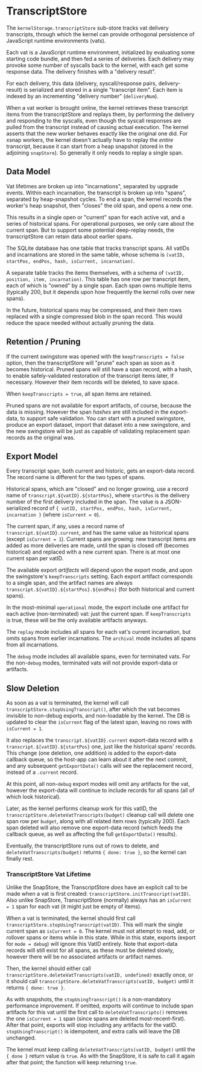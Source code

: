# TranscriptStore

The `kernelStorage.transcriptStore` sub-store tracks vat delivery transcripts, through which the kernel can provide orthogonal persistence of JavaScript runtime environments (vats).

Each vat is a JavaScript runtime environment, initialized by evaluating some starting code bundle, and then fed a series of deliveries. Each delivery may provoke some number of syscalls back to the kernel, with each get some response data. The delivery finishes with a "delivery result".

For each delivery, this data (delivery, syscall/response pairs, delivery-result) is serialized and stored in a single "transcript item". Each item is indexed by an incrementing "delivery number" (`deliveryNum`).

When a vat worker is brought online, the kernel retrieves these transcript items from the transcriptStore and replays them, by performing the delivery and responding to the syscalls, even though the syscall responses are pulled from the transcript instead of causing actual execution. The kernel asserts that the new worker behaves exactly like the original one did. For xsnap workers, the kernel doesn't actually have to replay the *entire* transcript, because it can start from a heap snapshot (stored in the adjoining `snapStore`). So generally it only needs to replay a single span.

## Data Model

Vat lifetimes are broken up into "incarnations", separated by upgrade events. Within each incarnation, the transcript is broken up into "spans", separated by heap-snapshot cycles. To end a span, the kernel records the worker's heap snapshot, then "closes" the old span, and opens a new one.

This results in a single open or "current" span for each active vat, and a series of historical spans. For operational purposes, we only care about the current span. But to support some potential deep-replay needs, the transcriptStore can retain data about earlier spans.

The SQLite database has one table that tracks transcript spans. All vatIDs and incarnations are stored in the same table, whose schema is `(vatID, startPos, endPos, hash, isCurrent, incarnation)`.

A separate table tracks the items themselves, with a schema of `(vatID, position, item, incarnation)`. This table has one row per transcript item, each of which is "owned" by a single span. Each span owns multiple items (typically 200, but it depends upon how frequently the kernel rolls over new spans).

In the future, historical spans may be compressed, and their item rows replaced with a single compressed blob in the span record. This would reduce the space needed without actually pruning the data.

## Retention / Pruning

If the current swingstore was opened with the `keepTranscripts = false` option, then the transcriptStore will "prune" each span as soon as it becomes historical. Pruned spans will still have a span record, with a hash, to enable safely-validated restoration of the transcript items later, if necessary. However their item records will be deleted, to save space.

When `keepTranscripts = true`, all span items are retained.

Pruned spans are not available for export artifacts, of course, because the data is missing. However the span *hashes* are still included in the export-data, to support safe validation. You can start with a pruned swingstore, produce an export dataset, import that dataset into a new swingstore, and the new swingstore will be just as capable of validating replacement span records as the original was.

## Export Model

Every transcript span, both current and historic, gets an export-data record. The record name is different for the two types of spans.

Historical spans, which are "closed" and no longer growing, use a record name of
`transcript.${vatID}.${startPos}`, where `startPos` is the delivery number of the first delivery included in the span. The value is a JSON-serialized record of `{ vatID, startPos, endPos, hash, isCurrent, incarnation }` (where `isCurrent = 0`).

The current span, if any, uses a record name of `transcript.${vatID}.current`, and has the same value as historical spans (except `isCurrent = 1`). Current spans are growing: new transcript items are added as more deliveries are made, until the span is closed off (becomes historical) and replaced with a new current span. There is at most one current span per vatID.

The available export *artifacts* will depend upon the export mode, and upon the swingstore's `keepTranscripts` setting. Each export artifact corresponds to a single span, and the artifact names are always `transcript.${vatID}.${startPos}.${endPos}` (for both historical and current spans).

In the most-minimal `operational` mode, the export include one artifact for each active (non-terminated) vat: just the current span. If `keepTranscripts` is true, these will be the only available artifacts anyways.

The `replay` mode includes all spans for each vat's current incarnation, but omits spans from earlier incarnations. The `archival` mode includes all spans from all incarnations.

The `debug` mode includes all available spans, even for terminated vats. For the non-`debug` modes, terminated vats will not provide export-data or artifacts.

## Slow Deletion

As soon as a vat is terminated, the kernel will call `transcriptStore.stopUsingTranscript()`, after which the vat becomes invisible to non-debug exports, and non-loadable by the kernel. The DB is updated to clear the `isCurrent` flag of the latest span, leaving no rows with `isCurrent = 1`.

It also replaces the `transcript.${vatID}.current` export-data record with a `transcript.$[vatID}.${startPos}` one, just like the historical spans' records. This change (one deletion, one addition) is added to the export-data callback queue, so the host-app can learn about it after the next commit, and any subsequent `getExportData()` calls will see the replacement record, instead of a `.current` record.

At this point, all non-`debug` export modes will omit any artifacts for the vat, however the export-data will continue to include records for all spans (all of which look historical).

Later, as the kernel performs cleanup work for this vatID, the `transcriptStore.deleteVatTranscripts(budget)` cleanup call will delete one span row per `budget`, along with all related item rows (typically 200). Each span deleted will also remove one export-data record (which feeds the callback queue, as well as affecting the full `getExportData()` results).

Eventually, the transcriptStore runs out of rows to delete, and `deleteVatTranscripts(budget)` returns `{ done: true }`, so the kernel can finally rest.

### TranscriptStore Vat Lifetime

Unlike the SnapStore, the TranscriptStore *does* have an explicit call to be made when a vat is first created: `transcriptStore.initTranscript(vatID)`. Also unlike SnapStore, TranscriptStore (normally) always has an `isCurrent = 1` span for each vat (it might just be empty of items).

When a vat is terminated, the kernel should first call `transcriptStore.stopUsingTranscript(vatID)`. This will mark the single current span as `isCurrent = 0`. The kernel must not attempt to read, add, or rollover spans or items while in this state. While in this state, exports (export for `mode = debug`) will ignore this VatID entirely. Note that export-data records will still exist for all spans, as these must be deleted slowly, however there will be no associated artifacts or artifact names.

Then, the kernel should either call `transcriptStore.deleteVatTranscripts(vatID, undefined)` exactly once, or it should call `transcriptStore.deleteVatTranscripts(vatID, budget)` until it returns `{ done: true }`.

As with snapshots, the `stopUsingTranscript()` is a non-mandatory performance improvement. If omitted, exports will continue to include span artifacts for this vat until the first call to `deleteVatTranscripts()` removes the one `isCurrent = 1` span (since spans are deleted most-recent-first). After that point, exports will stop including any artifacts for the vatID. `stopUsingTranscript()` is idempotent, and extra calls will leave the DB unchanged.

The kernel must keep calling `deleteVatTranscripts(vatID, budget)` until the `{ done }` return value is `true`.  As with the SnapStore, it is safe to call it again after that point; the function will keep returning `true`.
